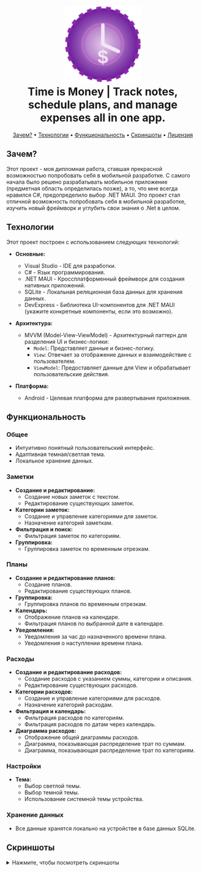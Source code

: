 <h1 align="center">
    <img src="images/mainicon.svg" width="200px" height="200px" alt="icon" />
    <br />
    <b>Time is Money | Track notes, schedule plans, and manage expenses all in one app.</b>
</h1>

<p align="center">
    <a href="#зачем">Зачем?</a>
    •
    <a href="#технологии">Технологии</a>
    •
    <a href="#функциональность">Функциональность</a>
    •
    <a href="#скриншоты">Скриншоты</a>
    •
    <a href="#лицензия">Лицензия</a>
</p>

## Зачем?

<p>
Этот проект - моя дипломная работа, ставшая прекрасной возможностью попробовать себя в мобильной разработке. С самого начала было решено разрабатывать мобильное приложение (предметная область определилась позже), а то, что мне всегда нравился C#, предопределило выбор .NET MAUI. Это проект стал отличной возможность попробовать себя в мобильной разработке, изучить новый фреймворк и углубить свои знания о .Net в целом.
</p>

## Технологии

Этот проект построен с использованием следующих технологий:

*   **Основные:**
    *   Visual Studio - IDE для разработки.
    *   C# - Язык программирования.
    *   .NET MAUI - Кроссплатформенный фреймворк для создания нативных приложений.
    *   SQLite - Локальная реляционная база данных для хранения данных.
    *   DevExpress - Библиотека UI-компонентов для .NET MAUI (укажите конкретные компоненты, если это возможно).

*   **Архитектура:**
    *   MVVM (Model-View-ViewModel) - Архитектурный паттерн для разделения UI и бизнес-логики:
        *   `Model`: Представляет данные и бизнес-логику.
        *   `View`: Отвечает за отображение данных и взаимодействие с пользователем.
        *   `ViewModel`: Предоставляет данные для View и обрабатывает пользовательские действия.

*   **Платформа:**
    *   Android - Целевая платформа для развертывания приложения.
 
## Функциональность

### Общее

*   Интуитивно понятный пользовательский интерфейс.
*   Адаптивная темная/светлая тема.
*   Локальное хранение данных.

### Заметки

*   **Создание и редактирование:**
    *   Создание новых заметок с текстом.
    *   Редактирование существующих заметок.
*   **Категории заметок:**
    *   Создание и управление категориями для заметок.
    *   Назначение категорий заметкам.
*   **Фильтрация и поиск:**
    *   Фильтрация заметок по категориям.
*   **Группировка:**
    *   Группировка заметок по временным отрезкам.

### Планы

*   **Создание и редактирование планов:**
    *   Создание планов.
    *   Редактирование существующих планов.
*   **Группировка:**
    *   Группировка планов по временным отрезкам.
*   **Календарь:**
    *   Отображение планов на календаре.
    *   Фильтрация планов по выбранной дате в календаре.
*   **Уведомления:**
    *   Уведомления за час до назначенного времени плана.
    *   Уведомления о наступлении времени плана.

### Расходы

*   **Создание и редактирование расходов:**
    *   Создание расходов с указанием суммы, категории и описания.
    *   Редактирование существующих расходов.
*   **Категории расходов:**
    *   Создание и управление категориями для расходов.
    *   Назначение категорий расходам.
*   **Фильтрация и календарь:**
    *   Фильтрация расходов по категориям.
    *   Фильтрация расходов по датам через календарь.
*   **Диаграмма расходов:**
    *   Отображение общей диаграммы расходов.
    *   Диаграмма, показывающая распределение трат по суммам.
    *   Диаграмма, показывающая распределение трат по категориям.

### Настройки

*   **Тема:**
    *   Выбор светлой темы.
    *   Выбор темной темы.
    *   Использование системной темы устройства.

### Хранение данных

*   Все данные хранятся локально на устройстве в базе данных SQLite.

## Скриншоты

<details>
    <summary>Нажмите, чтобы посмотреть скриншоты</summary>


## Лицензия

Time is Money распространяется на условиях лицензии Apache (версия 2.0). Подробности в [Лицензия](LICENSE.txt).
